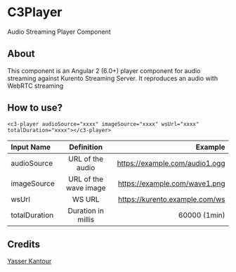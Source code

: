 # C3Player

Audio Streaming Player Component

## About

This component is an Angular 2 (6.0+) player component for audio streaming against Kurento Streaming Server.
It reproduces an audio with WebRTC streaming

## How to use?

```
<c3-player audioSource="xxxx" imageSource="xxxx" wsUrl="xxxx" totalDuration="xxxx"></c3-player>
```

| Input Name     | Definition            | Example                        |
| :------------- | :-------------------: | -----------------------------: |
| audioSource    | URL of the audio      | https://example.com/audio1.ogg |
| imageSource    | URL of the wave image | https://example.com/wave1.png  |
| wsUrl          | WS URL                | https://kurento.example.com/ws |
| totalDuration  | Duration in millis    | 60000 (1min)                   |

## Credits

[Yasser Kantour](https://github.com/yasskant)

